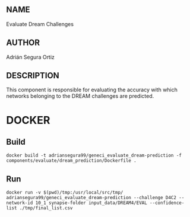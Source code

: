 ## NAME

Evaluate Dream Challenges

## AUTHOR

Adrián Segura Ortiz

## DESCRIPTION

This component is responsible for evaluating the accuracy with which networks belonging to the DREAM challenges are predicted.

# DOCKER

## Build

```
docker build -t adriansegura99/geneci_evaluate_dream-prediction -f components/evaluate/dream_prediction/Dockerfile .
```

## Run

```
docker run -v $(pwd)/tmp:/usr/local/src/tmp/ adriansegura99/geneci_evaluate_dream-prediction --challenge D4C2 --network-id 10_1 synapse-folder input_data/DREAM4/EVAL --confidence-list ./tmp/final_list.csv
```
